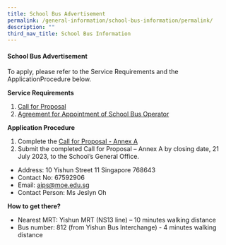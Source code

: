 ```yaml
---
title: School Bus Advertisement
permalink: /general-information/school-bus-information/permalink/
description: ""
third_nav_title: School Bus Information
---
```

#### School Bus Advertisement

To apply, please refer to the Service Requirements and the ApplicationProcedure below.

**Service Requirements**
1. [Call for Proposal](/files/call%20for%20proposal%20extended%2021%20july%202023.pdf)
2. [Agreement for Appointment of School Bus Operator](/files/bus%20agreement%20for%20appointment%20of%20school%20bus%20operator%202023.pdf)



**Application Procedure**
1. Complete the [Call for Proposal - Annex A](/files/bus%20call%20for%20proposal%20annex%20a%202023.pdf)
2. Submit the completed Call for Proposal – Annex A by closing date, 21 July 2023, to the School’s General Office.
* Address:  10 Yishun Street 11 Singapore 768643
* Contact No:  67592906
* Email: aips@moe.edu.sg
* Contact Person: Ms Jeslyn Oh


**How to get there?**
* Nearest MRT: Yishun MRT (NS13 line) – 10 minutes walking distance
* Bus number: 812 (from Yishun Bus Interchange) - 4 minutes walking distance
